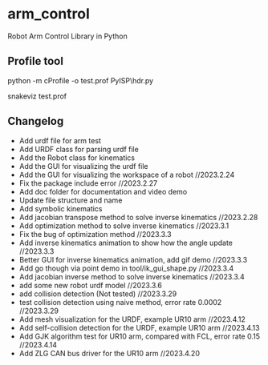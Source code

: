 # arm_control

Robot Arm Control Library in Python

## Profile tool

python -m cProfile -o test.prof PyISP\hdr.py

snakeviz test.prof

## Changelog

* Add urdf file for arm test
* Add URDF class for parsing urdf file
* Add the Robot class for kinematics
* Add the GUI for visualizing the urdf file
* Add the GUI for visualizing the workspace of a robot //2023.2.24
* Fix the package include error //2023.2.27
* Add doc folder for documentation and video demo
* Update file structure and name
* Add symbolic kinematics
* Add jacobian transpose method to solve inverse kinematics //2023.2.28
* Add optimization method to solve inverse kinematics //2023.3.1
* Fix the bug of optimization method //2023.3.3
* Add inverse kinematics animation to show how the angle update //2023.3.3
* Better GUI for inverse kinematics animation, add gif demo //2023.3.3
* Add go though via point demo in tool/ik_gui_shape.py //2023.3.4
* Add jacobian inverse method to solve inverse kinematics //2023.3.4
* add some new robot urdf model //2023.3.6
* add collision detection (Not tested) //2023.3.29
* test collision detection using naive method, error rate 0.0002 //2023.3.29
* Add mesh visualization for the URDF, example UR10 arm //2023.4.12
* Add self-collision detection for the URDF, example UR10 arm //2023.4.13
* Add GJK algorithm test for UR10 arm, compared with FCL, error rate 0.15 //2023.4.14
* Add ZLG CAN bus driver for the UR10 arm //2023.4.20
  